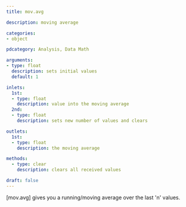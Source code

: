 ```yaml
---
title: mov.avg

description: moving average

categories:
- object

pdcategory: Analysis, Data Math

arguments:
- type: float
  description: sets initial values
  default: 1

inlets:
  1st:
  - type: float
    description: value into the moving average
  2nd:
  - type: float
    description: sets new number of values and clears

outlets:
  1st:
  - type: float
    description: the moving average

methods:
  - type: clear
    description: clears all received values

draft: false
---
```


[mov.avg] gives you a running/moving average over the last 'n' values.
